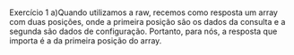 ###
Exercício 1
a)Quando utilizamos a raw, recemos como resposta um array com duas posições, onde a primeira posição são os dados da consulta e a segunda são dados de configuração. Portanto, para nós, a resposta que importa é a da primeira posição do array.

